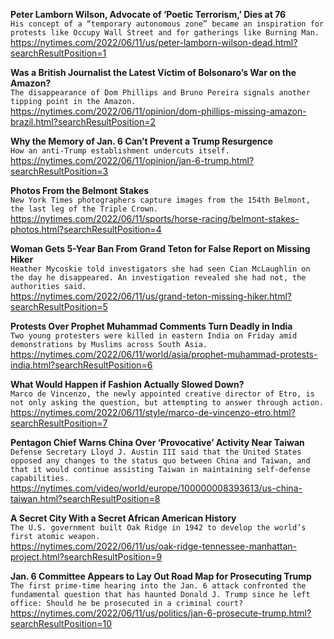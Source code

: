 **Peter Lamborn Wilson, Advocate of ‘Poetic Terrorism,’ Dies at 76**\
`His concept of a “temporary autonomous zone” became an inspiration for protests like Occupy Wall Street and for gatherings like Burning Man.`\
https://nytimes.com/2022/06/11/us/peter-lamborn-wilson-dead.html?searchResultPosition=1

**Was a British Journalist the Latest Victim of Bolsonaro’s War on the Amazon?**\
`The disappearance of Dom Phillips and Bruno Pereira signals another tipping point in the Amazon.`\
https://nytimes.com/2022/06/11/opinion/dom-phillips-missing-amazon-brazil.html?searchResultPosition=2

**Why the Memory of Jan. 6 Can’t Prevent a Trump Resurgence**\
`How an anti-Trump establishment undercuts itself.`\
https://nytimes.com/2022/06/11/opinion/jan-6-trump.html?searchResultPosition=3

**Photos From the Belmont Stakes**\
`New York Times photographers capture images from the 154th Belmont, the last leg of the Triple Crown.`\
https://nytimes.com/2022/06/11/sports/horse-racing/belmont-stakes-photos.html?searchResultPosition=4

**Woman Gets 5-Year Ban From Grand Teton for False Report on Missing Hiker**\
`Heather Mycoskie told investigators she had seen Cian McLaughlin on the day he disappeared. An investigation revealed she had not, the authorities said.`\
https://nytimes.com/2022/06/11/us/grand-teton-missing-hiker.html?searchResultPosition=5

**Protests Over Prophet Muhammad Comments Turn Deadly in India**\
`Two young protesters were killed in eastern India on Friday amid demonstrations by Muslims across South Asia.`\
https://nytimes.com/2022/06/11/world/asia/prophet-muhammad-protests-india.html?searchResultPosition=6

**What Would Happen if Fashion Actually Slowed Down?**\
`Marco de Vincenzo, the newly appointed creative director of Etro, is not only asking the question, but attempting to answer through action.`\
https://nytimes.com/2022/06/11/style/marco-de-vincenzo-etro.html?searchResultPosition=7

**Pentagon Chief Warns China Over ‘Provocative’ Activity Near Taiwan**\
`Defense Secretary Lloyd J. Austin III said that the United States opposed any changes to the status quo between China and Taiwan, and that it would continue assisting Taiwan in maintaining self-defense capabilities.`\
https://nytimes.com/video/world/europe/100000008393613/us-china-taiwan.html?searchResultPosition=8

**A Secret City With a Secret African American History**\
`The U.S. government built Oak Ridge in 1942 to develop the world’s first atomic weapon.`\
https://nytimes.com/2022/06/11/us/oak-ridge-tennessee-manhattan-project.html?searchResultPosition=9

**Jan. 6 Committee Appears to Lay Out Road Map for Prosecuting Trump**\
`The first prime-time hearing into the Jan. 6 attack confronted the fundamental question that has haunted Donald J. Trump since he left office: Should he be prosecuted in a criminal court?`\
https://nytimes.com/2022/06/11/us/politics/jan-6-prosecute-trump.html?searchResultPosition=10

